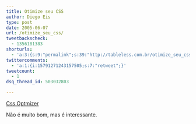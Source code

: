 ```yaml
---
title: Otimize seu CSS
author: Diego Eis
type: post
date: 2005-06-07
url: /otimize_seu_css/
tweetbackscheck:
  - 1356181383
shorturls:
  - 'a:3:{s:9:"permalink";s:39:"http://tableless.com.br/otimize_seu_css";s:7:"tinyurl";s:26:"http://tinyurl.com/4366bd2";s:4:"isgd";s:19:"http://is.gd/awCeMb";}'
twittercomments:
  - 'a:1:{i:15791271243157505;s:7:"retweet";}'
tweetcount:
  - 1
dsq_thread_id: 503032803

---
```

[Css Optmizer][1] 

Não é muito bom, mas é interessante.

 [1]: http://cdburnerxp.se/cssparse/css_optimiser.php